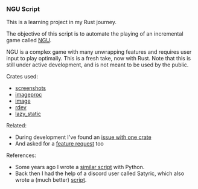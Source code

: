 ### NGU Script
This is a learning project in my Rust journey. 

The objective of this script is to automate the playing of an incremental game called [NGU](https://store.steampowered.com/app/1147690/NGU_IDLE/).

NGU is a complex game with many unwrapping features and requires user input to play optimally. 
This is a fresh take, now with Rust.
Note that this is still under active development, and is not meant to be used by the public.

Crates used:
* [screenshots](https://crates.io/crates/screenshots)
* [imageproc](https://crates.io/crates/imageproc)
* [image](https://crates.io/crates/image)
* [rdev](https://crates.io/crates/rdev)
* [lazy_static](https://crates.io/crates/lazy_static)

Related:
- During development I've found an [issue with one crate](https://github.com/nashaofu/display-info/issues/1)
- And asked for a [feature request](https://github.com/nashaofu/screenshots-rs/issues/6) too


References:
- Some years ago I wrote a [similar script](https://github.com/mdacach/ngu_script_python) with Python.
- Back then I had the help of a discord user called Satyric, which also wrote a (much better) [script](https://github.com/kujan/NGU-scripts).
